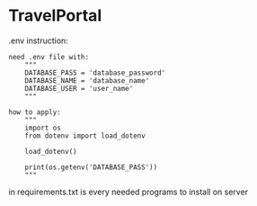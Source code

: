# TravelPortal

.env instruction:

    need .env file with:
        """
        DATABASE_PASS = 'database_password'
        DATABASE_NAME = 'database_name'
        DATABASE_USER = 'user_name'
        """

    how to apply:
        """
        import os
        from dotenv import load_dotenv
        
        load_dotenv()
        
        print(os.getenv('DATABASE_PASS'))
        """

in requirements.txt is every needed programs to install on server